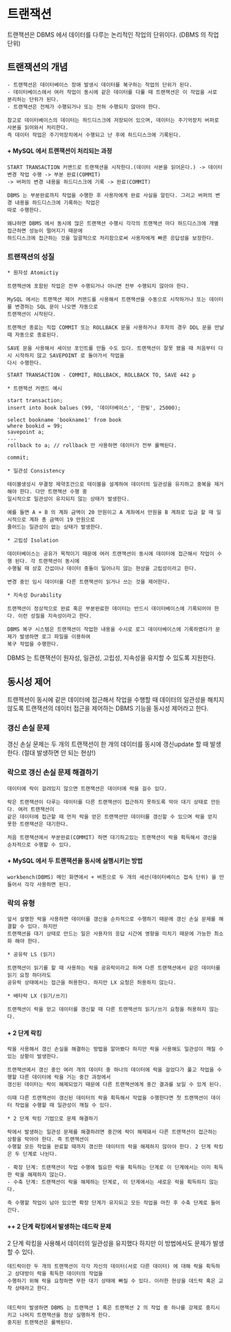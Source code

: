 # 트랜잭션 

트랜잭션은 DBMS 에서 데이터를 다루는 논리적인 작업의 단위이다. (DBMS 의 작업 단위)

## 트랜잭션의 개념 
```
- 트랜잭션은 데이터베이스 장애 발생시 데이터를 복구하는 작업의 단위가 된다.
- 데이터베이스에서 여러 작업이 동시에 같은 데이터를 다룰 때 트랜잭션은 이 작업을 서로 분리하는 단위가 된다.
- 트랜잭션은 전체가 수행되거나 또는 전혀 수행되지 않아야 한다.

참고로 데이터베이스의 데이터는 하드디스크에 저장되어 있으며, 데이터는 주기억장치 버퍼로 사본을 읽어와서 처리한다.
즉 데이터 작업은 주기억장치에서 수행되고 난 후에 하드디스크에 기록된다.
```
#### + MySQL 에서 트랜잭션이 처리되는 과정
```
START TRANSACTION 커맨드로 트랜잭션을 시작한다.(데이터 사본을 읽어온다.) -> 데이터 변경 작업 수행 -> 부분 완료(COMMIT)
-> 버퍼의 변경 내용을 하드디스크에 기록 -> 완료(COMMIT)

DBMS 는 부분완료까지 작업을 수행한 후 사용자에게 완료 사실을 알린다. 그리고 버퍼의 변경 내용을 하드디스크에 기록하는 작업은
따로 수행한다.

왜냐하면 DBMS 에서 동시에 많은 트랜잭션 수행시 각각의 트랜잭션 마다 하드디스크에 개별 접근하면 성능이 떨어지기 때문에
하드디스크에 접근하는 것을 일괄적으로 처리함으로써 사용자에게 빠른 응답성을 보장한다. 
```
### 트랜잭션의 성질 
```
* 원자성 Atomictiy

트랜잭션에 포함된 작업은 전부 수행되거나 아니면 전부 수행되지 않아야 한다.

MySQL 에서는 트랜잭션 제어 커맨드를 사용해서 트랜잭션을 수동으로 시작하거나 또는 데이터를 변경하는 SQL 문이 나오면 자동으로
트랜잭션이 시작된다.

트랜잭션 종료는 직접 COMMIT 또는 ROLLBACK 문을 사용하거나 후자의 경우 DDL 문을 만날 때 자동으로 종료된다.

SAVE 문을 사용해서 세이브 포인트를 만들 수도 있다. 트랜잭션이 잘못 됐을 때 처음부터 다시 시작하지 않고 SAVEPOINT 로 돌아가서 작업을
다시 수행한다.

START TRANSACTION - COMMIT, ROLLBACK, ROLLBACK TO, SAVE 442 p
```
```
* 트랜잭션 커맨드 예시 

start transaction;
insert into book balues (99, '데이터베이스', '한빛', 25000);

select bookname 'bookname1' from book
where bookid = 99;
savepoint a;
...
rollback to a; // rollback 만 사용하면 데이터가 전부 롤백된다. 

commit;
```
```
* 일관성 Consistency

테이블생성시 무결정 제약조건으로 테이블을 설계하여 데이터의 일관성을 유지하고 중복을 제거해야 한다. 다만 트랜잭션 수행 중
일시적으로 일관성이 유지되지 않는 상태가 발생한다.

예를 들면 A + B 의 계좌 금액이 20 만원이고 A 계좌에서 만원을 B 계좌로 입금 할 때 일시적으로 계좌 총 금액이 19 만원으로
줄어드는 일관성이 없는 상태가 발생한다. 
```
```
* 고립성 Isolation

데이터베이스는 공유가 목적이기 때문에 여러 트랜잭션이 동시에 데이터에 접근해서 작업이 수행 된다. 각 트랜잭션이 동시에
수행될 때 상호 간섭이나 데이터 충돌이 일어나지 않는 현상을 고립성이라고 한다.

변경 중인 임시 데이터를 다른 트랜잭션이 읽거나 쓰는 것을 제어한다.
```
```
* 지속성 Durability

트랜잭션이 정상적으로 완료 혹은 부분완료한 데이터는 반드시 데이터베이스에 기록되어야 한다. 이런 성질을 지속성이라고 한다.

DBMS 복구 시스템은 트랜잭션이 작업한 내용을 수시로 로그 데이터베이스에 기록하였다가 문제가 발생하면 로그 파일을 이용하여
복구 작업을 수행한다. 
```

DBMS 는 트랜잭션이 원자성, 일관성, 고립성, 지속성을 유지할 수 있도록 지원한다. 

## 동시성 제어

트랜잭션이 동시에 같은 데이터에 접근해서 작업을 수행할 때 데이터의 일관성을 해치지 않도록 트랜잭션의 데이터 접근을 제어하는 DBMS 기능을 동시성 제어라고 한다.

### 갱신 손실 문제

갱신 손실 문제는 두 개의 트랜잭션이 한 개의 데이터를 동시에 갱신update 할 때 발생한다. (절대 발생하면 안 되는 현상!)

### 락으로 갱신 손실 문제 해결하기
```
데이터에 락이 걸려있지 않으면 트랜잭션은 데이터에 락을 걸수 있다.

락은 트랜잭션이 다루는 데이터를 다른 트랜잭션이 접근하지 못하도록 막아 대기 상태로 만든다. 여러 트랜잭션이
같은 데이터에 접근할 때 먼저 락을 얻은 트랜잭션만 데이터를 갱신할 수 있으며 락을 얻지 못한 트랜잭션은 대기한다.

처음 트랜잭션에서 부분완료(COMMIT) 하면 대기하고있는 트랜잭션이 락을 획득해서 갱신을 순차적으로 수행할 수 있다.
```
#### + MySQL 에서 두 트랜잭션을 동시에 실행시키는 방법
```
workbench(DBMS) 메인 화면에서 + 버튼으로 두 개의 세션(데이터베이스 접속 단위) 을 만들어서 각각 사용하면 된다.
```
### 락의 유형
```
앞서 설명한 락을 사용하면 데이터를 갱신을 순차적으로 수행하기 때문에 갱신 손실 문제를 해결할 수 있다. 하지만 
트랜잭션을 대기 상태로 만드는 일은 사용자의 응답 시간에 영향을 미치기 때문에 가능한 최소화 해야 한다.
```
```
* 공유락 LS (읽기)

트랜잭션이 읽기를 할 때 사용하는 락을 공유락이라고 하며 다른 트랜잭션에서 같은 데이터를 읽기 요청 하더라도
공유락 상태에서는 접근을 허용한다. 하지만 LX 요청은 허용하지 않는다.
```
```
* 배타락 LX (읽기/쓰기)

트랜잭션이 락을 얻고 데이터를 갱신할 때 다른 트랜잭션의 읽기/쓰기 요청을 허용하지 않는다.
```
#### + 2 단계 락킹
```
락을 사용해서 갱신 손실을 해결하는 방법을 알아봤다 하지만 락을 사용해도 일관성이 깨질 수 있는 상황이 발생한다.

트랜잭션에서 갱신 중인 여러 개의 데이터 중 하나의 데이터에 락을 걸었다가 풀고 작업을 수행할 다른 데이터에 락을 거는 중간 과정에서
갱신된 데이터는 락이 해제되었기 때문에 다른 트랜잭션에게 중간 결과를 보일 수 있게 된다.

이때 다른 트랜잭션이 갱신된 데이터의 락을 획득해서 작업을 수행한다면 첫 트랜잭션이 데이터 작업을 수행할 때 일관성이 깨질 수 있다.
```
```
* 2 단계 락킹 기법으로 문제 해결하기

락에서 발생하는 일관성 문제를 해결하려면 중간에 락이 해제돼서 다른 트랜잭션이 접근하는 상황을 막아야 한다. 즉 트랜잭션이
수행할 모든 작업을 완료할 때까지 갱신한 데이터의 락을 해제하지 않아야 한다. 2 단계 락킹은 두 단계로 나뉜다.

- 확장 단계: 트랜잭션이 작업 수행에 필요한 락을 획득하는 단계로 이 단계에서는 이미 획득한 락을 해제하지 않는다.
- 수축 단계: 트랜잭션이 락을 해제하는 단계로, 이 단계에서는 새로운 락을 획득하지 않는다.

즉 수행할 작업이 남아 있으면 확장 단계가 유지되고 모든 작업을 마친 후 수축 단계로 들어간다.
```
#### ++ 2 단계 락킹에서 발생하는 데드락 문제 

2 단계 락킹을 사용해서 데이터의 일관성을 유지했다 하지만 이 방법에서도 문제가 발생할 수 있다.

```
데드락이란 두 개의 트랜잭션이 각각 자신의 데이터(서로 다른 데이터) 에 대해 락을 획득하고 상대방이 락을 획득한 데이터의 작업을
수행하기 위해 락을 요청하면 무한 대기 상태에 빠질 수 있다. 이러한 현상을 데드락 혹은 교착 상태라고 한다.


데드락이 발생하면 DBMS 는 트랜잭션 1 혹은 트랜잭션 2 의 작업 중 하나를 강제로 중지시키고 나머지 트랜잭션을 정상 실행하게 한다.
중지된 트랜잭션은 롤백된다.
```



